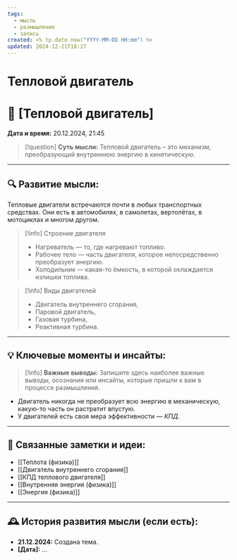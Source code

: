 ```yaml
---
tags:
  - мысль
  - размышление
  - запись
created: <% tp.date.now("YYYY-MM-DD HH:mm") %>
updated: 2024-12-21T18:17
---
```

# Тепловой двигатель

# 💭  [Тепловой двигатель]

**Дата и время:** 20.12.2024, 21:45

> [!question] **Суть мысли:**
> Тепловой двигатель – это механизм, преобразующий внутреннюю энергию в кинетическую.

---

## 🔍 Развитие мысли:

Тепловые двигатели встречаются почти в любых транспортных средствах. Они есть в автомобилях, в самолетах, вертолётах, в мотоциклах и многом другом.

>[!info] Строение двигателя
>- Нагреватель — то, где нагревают топливо.
>- Рабочее тело — часть двигателя, которое непосредственно преобразует энергию.
>- Холодильник — какая-то ёмкость, в которой охлаждается излишки топлива.

>[!info] Виды двигателей
>- Двигатель внутреннего сгорания,
>- Паровой двигатель,
>- Газовая турбина,
>- Реактивная турбина.

---

## 💡 Ключевые моменты и инсайты:

> [!info] **Важные выводы:**
> Запишите здесь наиболее важные выводы, осознания или инсайты, которые пришли к вам в процессе размышления.

- Двигатель никогда не преобразует всю энергию в механическую, какую-то часть он растратит впустую.
- У двигателей есть своя мера эффективности — *КПД*.

---

## 🔄 Связанные заметки и идеи:

- [[Теплота (физика)]]
- [[Двигатель внутреннего сгорания]]
- [[КПД теплового двигателя]]
- [[Внутренняя энергия (физика)]]
- [[Энергия (физика)]]

---

## 🕰️ История развития мысли (если есть):

* **21.12.2024:** Создана тема.
* **[Дата]:**  ...
